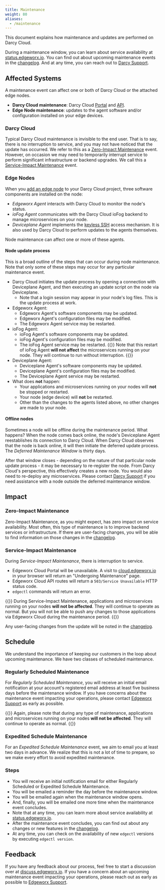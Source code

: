 ```yaml
---
title: Maintenance
weight: 80
aliases:
  - /maintenance
---
```

This document explains how maintenance and updates are performed on Darcy Cloud.

During a maintenance window, you can learn about service availability
at [status.edgeworx.io](https://status.edgeworx.io). You can find out about
upcoming maintenance events in the [changelog](/docs/more/changelog).
And at any time, you can reach out to [Darcy Support](mailto:support@edgeworx.io).

## Affected Systems

A maintenance event can affect one or both of Darcy Cloud or the attached edge nodes.

- **Darcy Cloud maintenance**: Darcy Cloud [Portal](https://cloud.edgeworx.io)
  and [API](https://api.edgeworx.io/v1/docs).
- **Edge Node maintenance**: updates to the agent software and/or
  configuration installed on your edge devices.

### Darcy Cloud

Typical Darcy Cloud maintenance is invisible to the end user. That is to say,
there is no interruption to service, and you may not have noticed that the update
has occurred. We refer to this as a [Zero-Impact Maintenance](#zero-impact-maintenance) event.
However, on occasion
we may need to temporarily interrupt service to perform significant infrastructure
or backend upgrades. We call this a [Service-Impact Maintenance](#service-impact-maintenance) event.

### Edge Nodes

When you [add an edge node](/docs/cloud/adding-nodes/add-node/) to your Darcy Cloud
project, three software components are installed on the node:

- _Edgeworx Agent_ interacts with Darcy Cloud to monitor the node's status.
- _ioFog Agent_ communicates with the Darcy Cloud ioFog backend to
  manage microservices on your node.
- _Deviceplane Agent_ implements the [keyless SSH](/docs/cloud/node-remote-access/)
  access mechanism. It is also used by Darcy Cloud to perform updates to the agents themselves.

Node maintenance can affect one or more of these agents.

#### Node update process

This is a broad outline of the steps that can occur during node maintenance. Note
that only some of these steps may occur for any particular maintenance event.

- Darcy Cloud initiates the update process by opening a connection with Deviceplane Agent,
  and then executing an update script on the node via Deviceplane.
  - Note that a login session may appear in your node's log files. This is the update
    process at work.
- Edgeworx Agent:
  - Edgeworx Agent's software components may be updated.
  - Edgeworx Agent's configuration files may be modified.
  - The Edgeworx Agent service may be restarted.
- ioFog Agent:
  - ioFog Agent's software components may be updated.
  - ioFog Agent's configuration files may be modified.
  - The ioFog Agent service may be restarted.
    {{<info>}}
    Note that this restart of ioFog Agent **will not affect** the microservices running on
    your node. They will continue to run without interruption.
    {{</info>}}
- Deviceplane Agent:
  - Deviceplane Agent's software components may be updated.
  - Deviceplane Agent's configuration files may be modified.
  - The Deviceplane Agent service may be restarted.
- What does **not** happen:
  - Your applications and microservices running on your nodes will **not** be stopped or restarted.
  - Your node (edge device) will **not** be restarted.
  - Other than the changes to the agents listed above, no other changes are made to your node.

#### Offline nodes

Sometimes a node will be offline during the maintenance period. What happens?
When the node comes back online, the node's Deviceplane Agent reestablishes its connection
to Darcy Cloud. When Darcy Cloud observes that the node is back online, it will
then initiate the deferred update process. The _Deferred Maintenance Window_ is thirty
days.

After that window closes - depending on the nature of that particular node update
process - it may be necessary to re-register the node. From Darcy Cloud's perspective,
this effectively creates a new node. You would also need to re-deploy any microservices.
Please contact [Darcy Support](mailto:support@edgeworx.io) if you need assistance with a node
outside the deferred maintenance window.

## Impact

### Zero-Impact Maintenance

Zero-Impact Maintenance, as you might expect, has zero impact on service availability.
Most often, this type of maintenance is to improve backend services or infrastructure.
If there are user-facing changes, you will be able to find information
on those changes in the [changelog](/docs/more/changelog).

### Service-Impact Maintenance

During _Service-Impact Maintenance_, there is interruption to service.

- Edgeworx Cloud Portal will be unavailable. A visit to [cloud.edgeworx.io](https://cloud.edgeworx.io) in
  your browser will return an "Undergoing Maintenance" page.
- Edgeworx Cloud API routes will return a `503/Service Unavailable` HTTP status code.
- `edgectl` commands will return an error.

{{<info>}}
During Service-Impact Maintenance, applications and microservices
running on your nodes **will not be affected**. They will continue to operate as normal.
But you will not be able to push any changes to those applications via Edgeworx Cloud
during the maintenance period.
{{</info>}}

Any user-facing changes from the update will be noted in the [changelog](/docs/more/changelog).

## Schedule

We understand the importance of keeping our customers in the loop about upcoming
maintenance. We have two classes of scheduled maintenance.

### Regularly Scheduled Maintenance

For _Regularly Scheduled Maintenance_, you will receive an initial email notification at your account's registered email
address at least five business days before the maintenance window. If you have concerns
about the maintenance event impacting your operations, please contact [Edgeworx Support](mailto:support@edgeworx.io)
as early as possible.

{{<info>}}
Again, please note that during any type of maintenance, applications and microservices
running on your nodes **will not be affected**. They will continue to operate as normal.
{{</info>}}

### Expedited Schedule Maintenance

For an _Expedited Schedule Maintenance_ event, we aim to email you at least two days in advance. We realize
that this is not a lot of time to prepare, so we make every effort to avoid expedited maintenance.

### Steps

- You will receive an initial notification email for either Regularly Scheduled or Expedited Schedule Maintenance.
- You will be emailed a reminder the day before the maintenance window.
- You will be emailed again when the maintenance window opens.
- And, finally, you will be emailed one more time when the maintenance event concludes.
- Note that at any time, you can learn more about service availability at [status.edgeworx.io](https://status.edgeworx.io).
- After the maintenance event concludes, you can find out about any changes or new
  features in the [changelog](/docs/more/changelog).
- At any time, you can check on the availability of new `edgectl` versions by executing `edgectl version`.

## Feedback

If you have any feedback about our process, feel free to start a discussion over
at [discuss.edgeworx.io](https://discuss.edgeworx.io). If you have a concern about an upcoming
maintenance event impacting your operations, please reach out as early as possible
to [Edgeworx Support](mailto:support@edgeworx.io).
